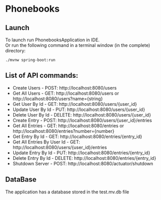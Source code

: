 # Phonebooks

## Launch  
To launch run PhonebooksApplication in IDE.  
Or run the following command in a terminal window (in the complete) directory:  

    ./mvnw spring-boot:run

## List of API commands:
* Create Users - POST: http://localhost:8080/users
* Get All Users - GET: http://localhost:8080/users or http://localhost:8080/users?name={string}
* Get User By Id - GET: http://localhost:8080/users/{user_id}
* Update User By Id - PUT: http://localhost:8080/users/{user_id}
* Delete User By Id - DELETE: http://localhost:8080/users/{user_id}
* Create Entry - POST: http://localhost:8080/users/{user_id}/entries
* Get All Entries - GET: http://localhost:8080/entries or http://localhost:8080/entries?number={number}
* Get Entry By Id - GET: http://localhost:8080/entries/{entry_id}
* Get All Entries By User Id - GET: http://localhost:8080/users/{user_id}/entries
* Update Entry By Id - PUT: http://localhost:8080/entries/{entry_id}
* Delete Entry By Id - DELETE: http://localhost:8080/entries/{entry_id}
* Shutdown Server - POST: http://localhost:8080/actuator/shutdown

## DataBase
The application has a database stored in the test.mv.db file
